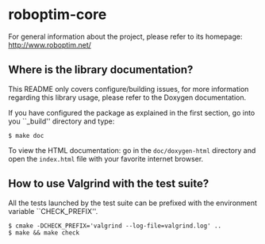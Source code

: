 roboptim-core
=============

For general information about the project, please refer to its
homepage: http://www.roboptim.net/

Where is the library documentation?
-----------------------------------

This README only covers configure/building issues, for more information
regarding this library usage, please refer to the Doxygen documentation.

If you have configured the package as explained in the first section, go
into you ``_build'' directory and type:

    $ make doc

To view the HTML documentation: go in the `doc/doxygen-html` directory
and open the `index.html` file with your favorite internet browser.


How to use Valgrind with the test suite?
----------------------------------------

All the tests launched by the test suite can be prefixed
with the environment variable ``CHECK_PREFIX''.

    $ cmake -DCHECK_PREFIX='valgrind --log-file=valgrind.log' ..
    $ make && make check
